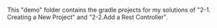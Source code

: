 This "demo" folder contains the gradle projects for my solutions of "2-1. Creating a New Project" and "2-2.Add a Rest Controller".
